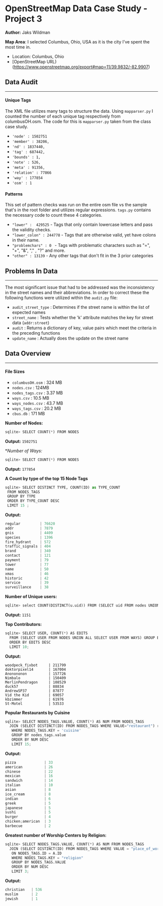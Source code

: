 # OpenStreetMap Data Case Study - Project 3

**Author:** Jaks Wildman

**Map Area**: I selected Columbus, Ohio, USA as it is the city I've spent the most time in.

* Location: Columbus, Ohio
* [OpenStreetMap URL) (https://www.openstreetmap.org/export#map=11/39.9832/-82.9907)

## Data Audit
---
#### Unique Tags

The XML file utilizes many tags to structure the data. Using `mapparser.py` I counted the number of each unique tag respectively from columbusOH.osm. The code for this is `mapparser.py` taken from the class case study.

* `'node' : 1502751`
* `'member' : 38206,`
* `'nd' : 1837440,`
* `'tag' : 687442,`
* `'bounds' : 1,`
* `'note' : 526,`
* `'meta' : 91356,`
* `'relation' : 77866`
* `'way' : 177854`
* `'osm' : 1`


#### Patterns
This set of pattern checks was run on the entire osm file vs the sample that's in the root folder and utilizes regular expressions. `tags.py` contains the necessary code to count these 4 categories.

* `"lower" :  429525` - Tags that only contain lowercase letters and pass the validity checks.
* `"lower_colon" : 244778` - Tags that are otherwise valid, yet have colons in their name.
* `"problemchars" : 0 ` - Tags with problematic characters such as "=", "+", "&", "," , "?" and more.
* `"other" : 13139` - Any other tags that don't fit in the 3 prior categories


## Problems In Data
---
The most significant issue that had to be addressed was the inconsistency in the street names and their abbreviations.
In order to correct these the following functions were utilized within the `audit.py` file:
* `audit_street_type` : Determines if the street name is within the list of expected names
* `street_name` : Tests whether the 'k' attribute matches the key for street data (`addr:street`)
* `audit` : Returns a dictionary of key, value pairs which meet the criteria in the preceding functions
* `update_name` : Actually does the update on the street name

## Data Overview
---

#### File Sizes
* `columbusOH.osm` : 324 MB
* `nodes.csv` : 124MB
* `nodes_tags.csv` : 3.37 MB
* `ways.csv` : 10.5 MB
* `ways_nodes.csv` : 43.7 MB
* `ways_tags.csv` :  20.2 MB
* `cbus.db` : 171 MB

**Number of Nodes:**
``` python
sqlite> SELECT COUNT(*) FROM NODES
```
**Output:** `1502751`

**Number of Ways:*
``` python
sqlite> SELECT COUNT(*) FROM NODES
```
**Output:** `177854`


**A Count by type of the top 15 Node Tags**
``` python
sqlite> SELECT DISTINCT TYPE, COUNT(ID) as TYPE_COUNT
 FROM NODES_TAGS
 GROUP BY TYPE
 ORDER BY TYPE_COUNT DESC
 LIMIT 15 ;
```

**Output:**
```python
regular         | 76620
addr            | 7879
gnis            | 4409
species         | 1396
fire_hydrant    | 572
traffic_signals | 404
brand           | 340
contact         | 121
payment         | 79
tower           | 77
name            | 50
xmas            | 46
historic        | 42
service         | 39
surveillance    | 38
```
**Number of Unique users:**
```python
sqlite> select COUNT(DISTINCT(u.uid)) FROM (SELECT uid FROM nodes UNION all select uid from ways) u;
```
**Output:** `1151`

**Top Contributors:**
```python
sqlite> SELECT USER, COUNT(*) AS EDITS
  FROM (SELECT USER FROM NODES UNION ALL SELECT USER FROM WAYS) GROUP BY USER
  ORDER BY EDITS DESC
  LIMIT 10;
```

**Output:**
```
woodpeck_fixbot     | 211799
doktorpixel14       | 167004
Anonononon          | 157726
Nimbalo             | 150409
MerlinPendragon     | 108529
duck57              | 88834
AndrewSP37          | 87877
Vid the Kid         | 69057
kbzimmer            | 61976
St-Motel            | 53533
```

**Popular Restaurants by Cuisine**
```python
sqlite> SELECT NODES_TAGS.VALUE, COUNT(*) AS NUM FROM NODES_TAGS
  JOIN (SELECT DISTINCT(ID) FROM NODES_TAGS WHERE VALUE="restaurant") r on nodes_tags.id=r.id
   WHERE NODES_TAGS.KEY = 'cuisine'
   GROUP BY nodes_tags.value
   ORDER BY NUM DESC
   LIMIT 15;
```

**Output:**
```python
pizza             | 33
american          | 26
chinese           | 22
mexican           | 16
sandwich          | 14
italian           | 10
asian             | 8
ice_cream         | 8
indian            | 6
greek             | 5
japanese          | 5  
sushi             | 5
burger            | 4
chicken;american  | 3
barbecue          | 2
```   

**Greatest number of Worship Centers by Religion:**
```python
sqlite> SELECT NODES_TAGS.VALUE, COUNT(*) AS NUM FROM NODES_TAGS
  JOIN (SELECT DISTINCT(ID) FROM NODES_TAGS WHERE VALUE = "place_of_worship") a
   ON NODES_TAGS.ID = A.ID
   WHERE NODES_TAGS.KEY = "religion"
   GROUP BY NODES_TAGS.VALUE
   ORDER BY NUM DESC
   LIMIT 3;
```

**Output:**
```python
christian   | 536
muslim      | 2
jewish      | 1
```
